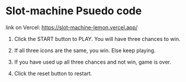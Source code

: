 # Slot-machine Psuedo code
link on Vercel:
https://slot-machine-lemon.vercel.app/

1. Click the START button to PLAY. You will have three chances to win.

2. If all three icons are the same, you win. Else keep playing.

3. If you have used up all three chances and not win, game is over.

4. Click the reset button to restart.

